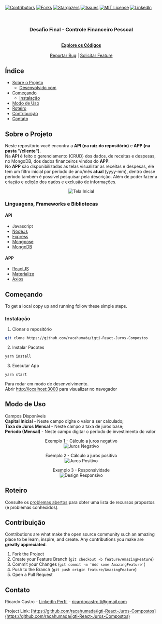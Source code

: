 [![Contributors][contributors-shield]][contributors-url] [![Forks][forks-shield]][forks-url] [![Stargazers][stars-shield]][stars-url] [![Issues][issues-shield]][issues-url] [![MIT License][license-shield]][license-url] [![LinkedIn][linkedin-shield]][linkedin-url]
<!-- PROJECT LOGO -->
<br />
<p align="center">
  <h3 align="center">Desafio Final - Controle Financeiro Pessoal</h3>

  <p align="center">
    <br />
    <a href="https://github.com/racahumada/igti-final-controle-financeiro"><strong>Explore os Códigos</strong></a>
    <br />
    <br />
    <!-- <a href="https://github.com/othneildrew/Best-README-Template">View Demo</a> | -->
    <a href="https://github.com/racahumada/igti-final-controle-financeiro/issues">Reportar Bug</a> |
    <a href="https://github.com/racahumada/igti-final-controle-financeiro/issues">Solicitar Feature</a>
  </p>
</p>

<!-- Índice -->

## Índice

- [Sobre o Projeto](#sobre-o-projeto)
  - [Desenvolvido com](#desenvolvido-com)
- [Começando](#Começando)
  <!--- [Prerequisites](#prerequisites)-->
  - [Instalação](#instalação)
- [Modo de Uso](#modo-de-uso)
- [Roteiro](#roteiro)
- [Contribuição](#contribuição)
- [Contato](#contato)
<!-- - [License](#license) -->
<!-- - [Acknowledgements](#acknowledgements) -->

<!-- SOBRE O PROJETO -->

## Sobre o Projeto
<p>
  Neste repositório você encontra a <strong>API (na raiz do repositório)</strong> e <strong>APP (na pasta "/cliente")</strong>. <br />
  Na <strong>API</strong> é feito o gerenciamento (CRUD) dos dados, de receitas e despesas, no MongoDB, dos dados financeiros vindos do <strong>APP</strong>. <br />
  No <strong>APP</strong> são disponibilizadas as telas visualizar as receitas e despesas, ele tem um filtro inicial por período de ano/mês <strong>atual</strong> (yyyy-mm), dentro desse período também é possível pesquisar pela descrição. Além de poder fazer a criação e edição dos dados e exclusão de informações.
</p>
<p align="center">
  <img src="./images/tela-1-%5Bvazia%5D.jpg" alt="Tela Inicial" />
</p>



### Linguagens, Frameworks e Bibliotecas

#### API
- Javascript
- [NodeJs](https://nodejs.org/en/)
- [Express](http://expressjs.com/)
- [Mongoose](https://mongoosejs.com/)
- [MongoDB](https://www.mongodb.com/)

#### APP
- [ReactJS](https://pt-br.reactjs.org/)
- [Materialize](https://materializecss.com/)
- [Axios](https://github.com/axios/axios)

<!-- GETTING STARTED -->
## Começando

To get a local copy up and running follow these simple steps.
<!-- 
### Prerequisites

This is an example of how to list things you need to use the software and how to install them.
* npm
```sh
npm install npm@latest -g
```
-->
### Instalação

1. Clonar o repositório
```sh
git clone https://github.com/racahumada/igti-React-Juros-Compostos
```
2. Instalar Pacotes
```sh
yarn install
```
3. Executar App
```sh
yarn start
```
Para rodar em modo de desenvolvimento.<br />
Abrir [http://localhost:3000](http://localhost:3000) para visualizar no navegador

<!-- MODO DE USO -->
## Modo de Uso
<p>
  Campos Disponíveis <br />
  <strong>Capital Inicial</strong> - Neste campo digite o valor a ser calculado;<br />
  <strong>Taxa de Juros Mensal</strong> - Neste campo a taxa de juros base;<br />
  <strong>Período (Mensal)</strong> - Neste campo digitar o período de investimento do valor
</p>
<p align="center">
  Exemplo 1 - Cálculo a juros negativo <br />
  <img src="./images/tela-2-%5Bjuros-negativo%5D.jpg" alt="Juros Negativo" />
</p>
<p align="center">
  Exemplo 2 - Cálculo a juros positivo <br />
  <img src="./images/tela-3-%5Bjuros-positivo%5D.jpg" alt="Juros Positivo" />
</p>
<p align="center">
  Exemplo 3 - Responsividade <br />
  <img src="./images/tela-4-%5Bresponsivo%5D.jpg" alt="Design Responsivo" />
</p>

<!-- _For more examples, please refer to the [Documentation](https://example.com)_ -->

<!-- ROTEIRO -->
## Roteiro

Consulte os [problemas abertos](https://github.com/racahumada/igti-React-Juros-Compostos/issues) para obter uma lista de recursos propostos (e problemas conhecidos).

<!-- CONTRIBUIÇÃO -->
## Contribuição

Contributions are what make the open source community such an amazing place to be learn, inspire, and create. Any contributions you make are **greatly appreciated**.

1. Fork the Project
2. Create your Feature Branch (`git checkout -b feature/AmazingFeature`)
3. Commit your Changes (`git commit -m 'Add some AmazingFeature'`)
4. Push to the Branch (`git push origin feature/AmazingFeature`)
5. Open a Pull Request

<!-- LICENSE -->
<!-- ## License

Distributed under the MIT License. See `LICENSE` for more information. -->

<!-- CONTATO -->
## Contato

Ricardo Castro - [LinkedIn Perfil](https://www.linkedin.com/in/ricardo-castro-ahumada/) - ricardocastro.ti@gmail.com

Project Link: [https://github.com/racahumada/igti-React-Juros-Compostos](https://github.com/racahumada/igti-React-Juros-Compostos)

<!-- ACKNOWLEDGEMENTS -->
<!-- ## Acknowledgements

* []()
* []()
* []()

--> 
[contributors-shield]: https://img.shields.io/github/contributors/racahumada/igti-React-Juros-Compostos.svg?style=flat-square
[contributors-url]: https://github.com/racahumada/igti-React-Juros-Compostos/graphs/contributors
[forks-shield]: https://img.shields.io/github/forks/racahumada/igti-React-Juros-Compostos.svg?style=flat-square
[forks-url]: https://github.com/racahumada/igti-React-Juros-Compostos/network/members
[stars-shield]: https://img.shields.io/github/stars/racahumada/igti-React-Juros-Compostos.svg?style=flat-square
[stars-url]: https://github.com/racahumada/igti-React-Juros-Compostos/stargazers
[issues-shield]: https://img.shields.io/github/issues/racahumada/igti-React-Juros-Compostos.svg?style=flat-square
[issues-url]: https://github.com/racahumada/igti-React-Juros-Compostos/issues
[license-shield]: https://img.shields.io/github/license/racahumada/igti-React-Juros-Compostos.svg?style=flat-square
[license-url]: https://github.com/racahumada/igti-React-Juros-Compostos/blob/master/LICENSE.txt
[linkedin-shield]: https://img.shields.io/badge/-LinkedIn-black.svg?style=flat-square&logo=linkedin&colorB=555
[linkedin-url]: https://linkedin.com/in/ricardo-castro-ahumada/

